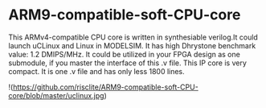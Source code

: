 # ARM9-compatible-soft-CPU-core
This ARMv4-compatible CPU core is written in synthesiable verilog.It could launch uCLinux and Linux in MODELSIM. It has high Dhrystone benchmark value: 1.2 DMIPS/MHz.  It could be utilized in your FPGA design as one submodule, if you master the interface of this .v file.  This IP core is very compact. It is one .v file and has only less 1800 lines.


!(https://github.com/risclite/ARM9-compatible-soft-CPU-core/blob/master/uclinux.jpg)
